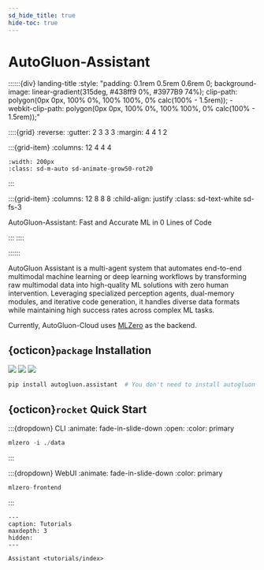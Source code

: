 ```yaml
---
sd_hide_title: true
hide-toc: true
---
```


# AutoGluon-Assistant

::::::{div} landing-title
:style: "padding: 0.1rem 0.5rem 0.6rem 0; background-image: linear-gradient(315deg, #438ff9 0%, #3977B9 74%); clip-path: polygon(0px 0px, 100% 0%, 100% 100%, 0% calc(100% - 1.5rem)); -webkit-clip-path: polygon(0px 0px, 100% 0%, 100% 100%, 0% calc(100% - 1.5rem));"

::::{grid}
:reverse:
:gutter: 2 3 3 3
:margin: 4 4 1 2

:::{grid-item}
:columns: 12 4 4 4

```{image} ./_static/autogluon-s.png
:width: 200px
:class: sd-m-auto sd-animate-grow50-rot20
```
:::

:::{grid-item}
:columns: 12 8 8 8
:child-align: justify
:class: sd-text-white sd-fs-3

AutoGluon-Assistant: Fast and Accurate ML in 0 Lines of Code

:::
::::

::::::

AutoGluon Assistant is a multi-agent system that automates end-to-end multimodal machine learning or deep learning workflows by transforming raw multimodal data into high-quality ML solutions with zero human intervention. Leveraging specialized perception agents, dual-memory modules, and iterative code generation, it handles diverse data formats while maintaining high success rates across complex ML tasks.

Currently, AutoGluon-Cloud uses [MLZero](<https://arxiv.org/abs/2505.13941>) as the backend.

## {octicon}`package` Installation

![](https://img.shields.io/pypi/pyversions/autogluon.cloud)
![](https://img.shields.io/pypi/v/autogluon.cloud.svg)
![](https://img.shields.io/pypi/dm/autogluon.cloud)

```bash
pip install autogluon.assistant  # You don't need to install autogluon itself locally
```

## {octicon}`rocket` Quick Start

:::{dropdown} CLI
:animate: fade-in-slide-down
:open:
:color: primary

```python
mlzero -i ./data
```
:::


:::{dropdown} WebUI
:animate: fade-in-slide-down
:color: primary

```python
mlzero-frontend
```
:::


```{toctree}
---
caption: Tutorials
maxdepth: 3
hidden:
---

Assistant <tutorials/index>
```